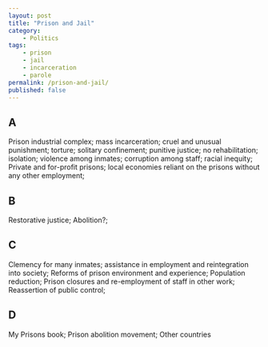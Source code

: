 ```yaml
---
layout: post
title: "Prison and Jail"
category:
    - Politics
tags:
    - prison
    - jail
    - incarceration
    - parole
permalink: /prison-and-jail/
published: false
---
```


## A

Prison industrial complex; mass incarceration; cruel and unusual punishment; torture; solitary confinement; punitive justice; no rehabilitation; isolation; violence among inmates; corruption among staff; racial inequity; Private and for-profit prisons; local economies reliant on the prisons without any other employment;

## B

Restorative justice; Abolition?; 

## C

Clemency for many inmates; assistance in employment and reintegration into society; Reforms of prison environment and experience; Population reduction; Prison closures and re-employment of staff in other work; Reassertion of public control; 

## D

My Prisons book; Prison abolition movement; Other countries